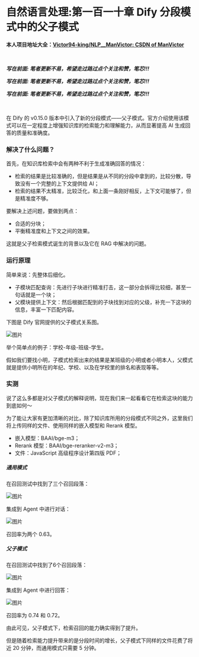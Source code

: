 # 自然语言处理:第一百一十章 Dify 分段模式中的父子模式

**本人项目地址大全：[Victor94-king/NLP__ManVictor: CSDN of ManVictor](https://github.com/Victor94-king/NLP__ManVictor)**

<br />

***写在前面: 笔者更新不易，希望走过路过点个关注和赞，笔芯!!!***

***写在前面: 笔者更新不易，希望走过路过点个关注和赞，笔芯!!!***

***写在前面: 笔者更新不易，希望走过路过点个关注和赞，笔芯!!!***




<br />



在 Dify 的 v0.15.0 版本中引入了新的分段模式——父子模式。官方介绍使用该模式可以在一定程度上增强知识库的检索能力和理解能力，从而显著提高 AI 生成回答的质量和准确度。

### 解决了什么问题？

首先，在知识库检索中会有两种不利于生成准确回答的情况：

* 检索的结果是比较准确的，但是结果是从不同的分段中拿到的，比较分散，导致没有一个完整的上下文提供给 AI；
* 检索的结果不太精准，比较泛化，和上面一条刚好相反，上下文可能够了，但是精准度不够。

要解决上述问题，要做到两点：

* 合适的分块；
* 平衡精准度和上下文之间的效果。

这就是父子检索模式诞生的背景以及它在 RAG 中解决的问题。

### 运行原理

简单来说：先整体后细化。

* 子模块匹配查询：先进行子块进行精准打击，这一部分会拆得比较细，甚至一句话就是一个块；
* 父模块提供上下文：然后根据匹配到的子块找到对应的父级，补充一下这块的信息，丰富一下匹配内容。

下图是 Dify 官网提供的父子模式关系图。

![图片](https://mmbiz.qpic.cn/mmbiz_jpg/WF8GnIxLWu4EYIYYxNfu4MmsdS81bns12MAX5oWVfmLtZ2iavVnZNpibsUbYRtfxkCkGzg7ZDOSicZibJSPI8icpGicA/640?wx_fmt=other&from=appmsg&tp=webp&wxfrom=5&wx_lazy=1&wx_co=1)

举个简单点的例子：学校-年级-班级-学生。

假如我们要找小明，子模式检索出来的结果是某班级的小明或者小明本人，父模式就是提供小明所在的年纪、学校、以及在学校里的排名和表现等等。

### 实测

说了这么多都是对父子模式的解释说明，现在我们来一起看看它在检索这块的能力到底如何～

为了能让大家有更加清晰的对比，除了知识库所用的分段模式不同之外，这里我们将上传同样的文件、使用同样的嵌入模型和 Rerank 模型。

* 嵌入模型：BAAI/bge-m3；
* Rerank 模型：BAAI/bge-reranker-v2-m3；
* 文件：JavaScript 高级程序设计第四版 PDF；

##### 通用模式

在召回测试中找到了三个召回段落：

![图片](https://mmbiz.qpic.cn/mmbiz_jpg/WF8GnIxLWu4EYIYYxNfu4MmsdS81bns1bw3OUiaguRZmLuctSias90rSp4FEJIrA5hTbdLNaw9icIAdkEwVVicCEYQ/640?wx_fmt=other&from=appmsg&tp=webp&wxfrom=5&wx_lazy=1&wx_co=1)

集成到 Agent 中进行对话：

![图片](https://mmbiz.qpic.cn/mmbiz_jpg/WF8GnIxLWu4EYIYYxNfu4MmsdS81bns1dDKnMl4cOfwesL1ibxwJgh8SvLib2CiaVncJ9WwzyG17NkOkcMpDUNWMw/640?wx_fmt=other&from=appmsg&tp=webp&wxfrom=5&wx_lazy=1&wx_co=1)

召回率为两个 0.63。

##### 父子模式

在召回测试中找到了6个召回段落：

![图片](https://mmbiz.qpic.cn/mmbiz_jpg/WF8GnIxLWu4EYIYYxNfu4MmsdS81bns1PgApWEVbpNSe8urNE2qs0ia3EK7SiaXmOj9PpX5qoBHu3k8iatzENWKrw/640?wx_fmt=other&from=appmsg&tp=webp&wxfrom=5&wx_lazy=1&wx_co=1)

集成到 Agent 中进行回答：

![图片](https://mmbiz.qpic.cn/mmbiz_jpg/WF8GnIxLWu4EYIYYxNfu4MmsdS81bns1fCbD4FJUIgSiaUpexIdRpMIRPWXKTgT4QuWACwUNhPUI8pNWkkxUevg/640?wx_fmt=other&from=appmsg&tp=webp&wxfrom=5&wx_lazy=1&wx_co=1)

召回率为 0.74 和 0.72。

由此可见，父子模式下，检索召回的能力确实得到了提升。

但是随着检索能力提升带来的是分段时间的增长，父子模式下同样的文件花费了将近 20 分钟，而通用模式只需要 5 分钟。
